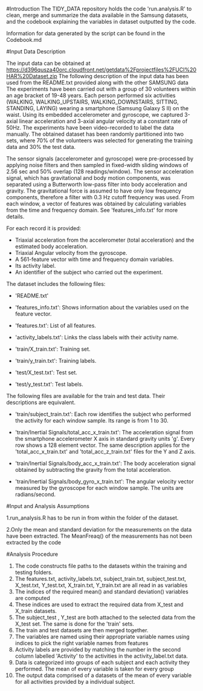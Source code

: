 #Introduction
The TIDY_DATA repository holds the code 'run.analysis.R' to clean, merge and summarize the data available in the Samsung datasets, and the codebook explaining the variables in dataset outputted by the code.

Information for data generated by the script can be found in the Codebook.md


#Input Data Description

The input data can be obtained at https://d396qusza40orc.cloudfront.net/getdata%2Fprojectfiles%2FUCI%20HAR%20Dataset.zip 
The following description of the input data has been used from the README.txt provided along with the other SAMSUNG data
The experiments have been carried out with a group of 30 volunteers within an age bracket of 19-48 years. Each person performed six activities (WALKING, WALKING_UPSTAIRS, WALKING_DOWNSTAIRS, SITTING, STANDING, LAYING) wearing a smartphone (Samsung Galaxy S II) on the waist. Using its embedded accelerometer and gyroscope, we captured 3-axial linear acceleration and 3-axial angular velocity at a constant rate of 50Hz. The experiments have been video-recorded to label the data manually. The obtained dataset has been randomly partitioned into two sets, where 70% of the volunteers was selected for generating the training data and 30% the test data. 

The sensor signals (accelerometer and gyroscope) were pre-processed by applying noise filters and then sampled in fixed-width sliding windows of 2.56 sec and 50% overlap (128 readings/window). The sensor acceleration signal, which has gravitational and body motion components, was separated using a Butterworth low-pass filter into body acceleration and gravity. The gravitational force is assumed to have only low frequency components, therefore a filter with 0.3 Hz cutoff frequency was used. From each window, a vector of features was obtained by calculating variables from the time and frequency domain. See 'features_info.txt' for more details. 

For each record it is provided:
- Triaxial acceleration from the accelerometer (total acceleration) and the estimated body acceleration.
- Triaxial Angular velocity from the gyroscope. 
- A 561-feature vector with time and frequency domain variables. 
- Its activity label. 
- An identifier of the subject who carried out the experiment.

The dataset includes the following files:
- 'README.txt'

- 'features_info.txt': Shows information about the variables used on the feature vector.

- 'features.txt': List of all features.

- 'activity_labels.txt': Links the class labels with their activity name.

- 'train/X_train.txt': Training set.

- 'train/y_train.txt': Training labels.

- 'test/X_test.txt': Test set.

- 'test/y_test.txt': Test labels.

The following files are available for the train and test data. Their descriptions are equivalent. 

- 'train/subject_train.txt': Each row identifies the subject who performed the activity for each window sample. Its range is from 1 to 30. 

- 'train/Inertial Signals/total_acc_x_train.txt': The acceleration signal from the smartphone accelerometer X axis in standard gravity units 'g'. Every row shows a 128 element vector. The same description applies for the 'total_acc_x_train.txt' and 'total_acc_z_train.txt' files for the Y and Z axis. 

- 'train/Inertial Signals/body_acc_x_train.txt': The body acceleration signal obtained by subtracting the gravity from the total acceleration. 

- 'train/Inertial Signals/body_gyro_x_train.txt': The angular velocity vector measured by the gyroscope for each window sample. The units are radians/second. 


#Input and Analysis Assumptions

1.run_analysis.R has to be run in from within the folder of the dataset. 

2.Only the mean and standard deviation for the measurements on the data have been extracted. The MeanFreaq() of the measurements has not been extracted by the code

#Analysis Procedure

1. The code constructs file paths to the datasets within the training and testing folders.
2. The features.txt, activity_labels.txt, subject_train.txt, subject_test.txt, X_test.txt, Y_test.txt, X_train.txt, Y_train.txt are all read in as variables
3. The indices of the required mean() and standard deviation() variables are computed 
4. These indices are used to extract the required data from X_test and X_train datasets.  
5. The subject_test , Y_test are both attached to the selected data from the X_test set. The same is done for the 'train' sets.
6. The train and test datasets are then merged together.
7. The variables are named using their appropriate variable names using indices to pick the right variable names from features
8. Activity labels are provided by matching the number in the second column labelled 'Activity' to the activities in the activity_label.txt data.
9. Data is categorized into groups of each subject and each activity they performed. The mean of every variable is taken for every group 
10. The output data comprised of a datasets of the mean of every variable for all activities provided by a individual subject. 